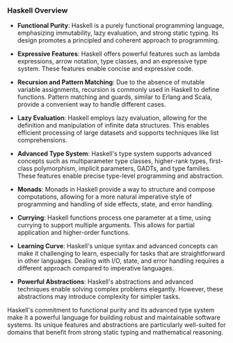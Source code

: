 ### Haskell Overview

- **Functional Purity**: Haskell is a purely functional programming language, emphasizing immutability, lazy evaluation, and strong static typing. Its design promotes a principled and coherent approach to programming.

- **Expressive Features**: Haskell offers powerful features such as lambda expressions, arrow notation, type classes, and an expressive type system. These features enable concise and expressive code.

- **Recursion and Pattern Matching**: Due to the absence of mutable variable assignments, recursion is commonly used in Haskell to define functions. Pattern matching and guards, similar to Erlang and Scala, provide a convenient way to handle different cases.

- **Lazy Evaluation**: Haskell employs lazy evaluation, allowing for the definition and manipulation of infinite data structures. This enables efficient processing of large datasets and supports techniques like list comprehensions.

- **Advanced Type System**: Haskell's type system supports advanced concepts such as multiparameter type classes, higher-rank types, first-class polymorphism, implicit parameters, GADTs, and type families. These features enable precise type-level programming and abstraction.

- **Monads**: Monads in Haskell provide a way to structure and compose computations, allowing for a more natural imperative style of programming and handling of side effects, state, and error handling.

- **Currying**: Haskell functions process one parameter at a time, using currying to support multiple arguments. This allows for partial application and higher-order functions.

- **Learning Curve**: Haskell's unique syntax and advanced concepts can make it challenging to learn, especially for tasks that are straightforward in other languages. Dealing with I/O, state, and error handling requires a different approach compared to imperative languages.

- **Powerful Abstractions**: Haskell's abstractions and advanced techniques enable solving complex problems elegantly. However, these abstractions may introduce complexity for simpler tasks.

Haskell's commitment to functional purity and its advanced type system make it a powerful language for building robust and maintainable software systems. Its unique features and abstractions are particularly well-suited for domains that benefit from strong static typing and mathematical reasoning.
